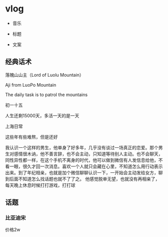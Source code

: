 # vlog

- 音乐

- 标题

- 文案

## 经典话术

落魄山山主（Lord of Luolu Mountain）

Aji from LuoPo Mountain

The daily task is to patrol the mountains

初一十五

人生还剩15000天，多活一天的是一天

上海日常

这些年有些难熬，但是还好

我认识一个这样的男生，他单身了好多年，几乎没有谈过一场真正的恋爱。那个男生对感情很木讷，他不善言辞，也不会主动，只知道等待别人主动。也不会聊天，同性异性都一样，在这个手机不离身的时代，他可以做到微信有人发信息给他，不看一眼，很久才回一次消息。喜欢一个人就只会藏在心里，不知道怎么用行动表示出来。到了年纪相亲，也就是加个微信聊聊认识一下，一开始会主动发给女方，聊到后面不知道怎么找话题也就不了了之。       他感觉脱单无望，也就没有再相亲了，每天晚上休息时候打打游戏，打打球


## 话题

### 比亚迪宋

价格2w

